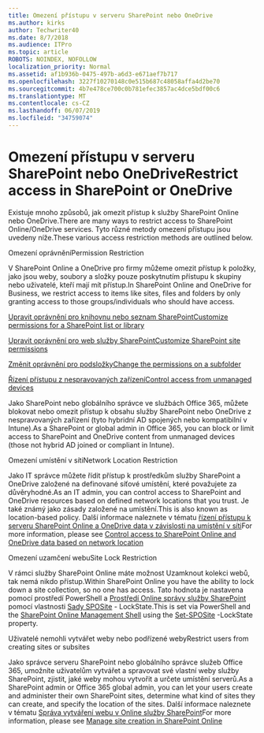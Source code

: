 ```yaml
---
title: Omezení přístupu v serveru SharePoint nebo OneDrive
ms.author: kirks
author: Techwriter40
ms.date: 8/7/2018
ms.audience: ITPro
ms.topic: article
ROBOTS: NOINDEX, NOFOLLOW
localization_priority: Normal
ms.assetid: af1b936b-0475-497b-a6d3-e671aef7b717
ms.openlocfilehash: 3227f10270148c0e515b687c48058affa4d2be70
ms.sourcegitcommit: 4b7e478ce700c0b781efec3857ac4dce5bdf00c6
ms.translationtype: MT
ms.contentlocale: cs-CZ
ms.lasthandoff: 06/07/2019
ms.locfileid: "34759074"
---
```

# <a name="restrict-access-in-sharepoint-or-onedrive"></a><span data-ttu-id="601fb-102">Omezení přístupu v serveru SharePoint nebo OneDrive</span><span class="sxs-lookup"><span data-stu-id="601fb-102">Restrict access in SharePoint or OneDrive</span></span>

<span data-ttu-id="601fb-103">Existuje mnoho způsobů, jak omezit přístup k služby SharePoint Online nebo OneDrive.</span><span class="sxs-lookup"><span data-stu-id="601fb-103">There are many ways to restrict access to SharePoint Online/OneDrive services.</span></span> <span data-ttu-id="601fb-104">Tyto různé metody omezení přístupu jsou uvedeny níže.</span><span class="sxs-lookup"><span data-stu-id="601fb-104">These various access restriction methods are outlined below.</span></span> 

<span data-ttu-id="601fb-105">Omezení oprávnění</span><span class="sxs-lookup"><span data-stu-id="601fb-105">Permission Restriction</span></span>

<span data-ttu-id="601fb-106">V SharePoint Online a OneDrive pro firmy můžeme omezit přístup k položky, jako jsou weby, soubory a složky pouze poskytnutím přístupu k skupiny nebo uživatelé, kteří mají mít přístup.</span><span class="sxs-lookup"><span data-stu-id="601fb-106">In SharePoint Online and OneDrive for Business, we restrict access to items like sites, files and folders by only granting access to those groups/individuals who should have access.</span></span>

[<span data-ttu-id="601fb-107">Upravit oprávnění pro knihovnu nebo seznam SharePoint</span><span class="sxs-lookup"><span data-stu-id="601fb-107">Customize permissions for a SharePoint list or library</span></span>](https://support.office.com/article/Customize-permissions-for-a-SharePoint-list-or-library-02d770f3-59eb-4910-a608-5f84cc297782)

[<span data-ttu-id="601fb-108">Upravit oprávnění pro web služby SharePoint</span><span class="sxs-lookup"><span data-stu-id="601fb-108">Customize SharePoint site permissions</span></span>](https://docs.microsoft.com/sharepoint/customize-sharepoint-site-permissions)

[<span data-ttu-id="601fb-109">Změnit oprávnění pro podsložky</span><span class="sxs-lookup"><span data-stu-id="601fb-109">Change the permissions on a subfolder</span></span>](https://support.office.com/article/Change-the-permissions-on-a-subfolder-5427BD7C-F20A-4F75-8CF2-5359DD45A1A6)

[<span data-ttu-id="601fb-110">Řízení přístupu z nespravovaných zařízení</span><span class="sxs-lookup"><span data-stu-id="601fb-110">Control access from unmanaged devices</span></span>](https://docs.microsoft.com/sharepoint/control-access-from-unmanaged-devices)

<span data-ttu-id="601fb-111">Jako SharePoint nebo globálního správce ve službách Office 365, můžete blokovat nebo omezit přístup k obsahu služby SharePoint nebo OneDrive z nespravovaných zařízení (tyto hybridní AD spojených nebo kompatibilní v Intune).</span><span class="sxs-lookup"><span data-stu-id="601fb-111">As a SharePoint or global admin in Office 365, you can block or limit access to SharePoint and OneDrive content from unmanaged devices (those not hybrid AD joined or compliant in Intune).</span></span>

<span data-ttu-id="601fb-112">Omezení umístění v síti</span><span class="sxs-lookup"><span data-stu-id="601fb-112">Network Location Restriction</span></span>

<span data-ttu-id="601fb-113">Jako IT správce můžete řídit přístup k prostředkům služby SharePoint a OneDrive založené na definované síťové umístění, které považujete za důvěryhodné.</span><span class="sxs-lookup"><span data-stu-id="601fb-113">As an IT admin, you can control access to SharePoint and OneDrive resources based on defined network locations that you trust.</span></span> <span data-ttu-id="601fb-114">Je také známý jako zásady založené na umístění.</span><span class="sxs-lookup"><span data-stu-id="601fb-114">This is also known as location-based policy.</span></span> <span data-ttu-id="601fb-115">Další informace naleznete v tématu [řízení přístupu k serveru SharePoint Online a OneDrive data v závislosti na umístění v síti](https://docs.microsoft.com/sharepoint/control-access-based-on-network-location)</span><span class="sxs-lookup"><span data-stu-id="601fb-115">For more information, please see [Control access to SharePoint Online and OneDrive data based on network location](https://docs.microsoft.com/sharepoint/control-access-based-on-network-location)</span></span>

<span data-ttu-id="601fb-116">Omezení uzamčení webu</span><span class="sxs-lookup"><span data-stu-id="601fb-116">Site Lock Restriction</span></span> 

<span data-ttu-id="601fb-117">V rámci služby SharePoint Online máte možnost Uzamknout kolekci webů, tak nemá nikdo přístup.</span><span class="sxs-lookup"><span data-stu-id="601fb-117">Within SharePoint Online you have the ability to lock down a site collection, so no one has access.</span></span> <span data-ttu-id="601fb-118">Tato hodnota je nastavena pomocí prostředí PowerShell a [Prostředí Online správy služby SharePoint](https://docs.microsoft.com/powershell/sharepoint/sharepoint-online/connect-sharepoint-online?view=sharepoint-ps) pomocí vlastnosti [Sady SPOSite](https://docs.microsoft.com/powershell/module/sharepoint-online/set-sposite?view=sharepoint-ps) - LockState.</span><span class="sxs-lookup"><span data-stu-id="601fb-118">This is set via PowerShell and the [SharePoint Online Management Shell](https://docs.microsoft.com/powershell/sharepoint/sharepoint-online/connect-sharepoint-online?view=sharepoint-ps) using the [Set-SPOSite](https://docs.microsoft.com/powershell/module/sharepoint-online/set-sposite?view=sharepoint-ps) -LockState property.</span></span>

<span data-ttu-id="601fb-119">Uživatelé nemohli vytvářet weby nebo podřízené weby</span><span class="sxs-lookup"><span data-stu-id="601fb-119">Restrict users from creating sites or subsites</span></span>

<span data-ttu-id="601fb-120">Jako správce serveru SharePoint nebo globálního správce služeb Office 365, umožníte uživatelům vytvářet a spravovat své vlastní weby služby SharePoint, zjistit, jaké weby mohou vytvořit a určete umístění serverů.</span><span class="sxs-lookup"><span data-stu-id="601fb-120">As a SharePoint admin or Office 365 global admin, you can let your users create and administer their own SharePoint sites, determine what kind of sites they can create, and specify the location of the sites.</span></span> <span data-ttu-id="601fb-121">Další informace naleznete v tématu [Správa vytváření webu v Online služby SharePoint](https://docs.microsoft.com/sharepoint/manage-site-creation)</span><span class="sxs-lookup"><span data-stu-id="601fb-121">For more information, please see [Manage site creation in SharePoint Online](https://docs.microsoft.com/sharepoint/manage-site-creation)</span></span>

